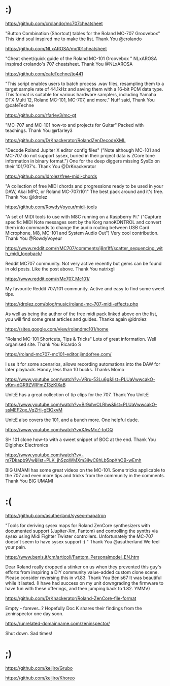 # :)

https://github.com/crolando/mc707cheatsheet

"Button Combination (Shortcut) tables for the Roland MC-707 Groovebox" This kind soul inspired me to make the list. Thank You @crolando

https://github.com/NLxAROSA/mc101cheatsheet

"Cheat sheet/quick guide of the Roland MC-101 Groovebox " NLxAROSA inspired crolando's 707 cheatsheet. Thank You @NLxAROSA

https://github.com/cafeTechne/to441

"This script enables users to batch process .wav files, resampling them to a target sample rate of 44.1kHz and saving them with a 16-bit PCM data type. This format is suitable for various hardware samplers, including Yamaha DTX Multi 12, Roland MC-101, MC-707, and more." Nuff said, Thank You @cafeTechne

https://github.com/rfarley3/mc-gt

"MC-707 and MC-101 how-to and projects for Guitar" Packed with teachings. Thank You @rfarley3

https://github.com/DrKnackerator/RolandZenDecodeXML

"Decode Roland Jupiter X editor config files" ("Note although MC-101 and MC-707 do not support sysex, buried in their project data is ZCore tone information in binary format.") One for the deep diggers missing SysEx on their 101/707's. Thank You @DrKnackerator

https://github.com/ldrolez/free-midi-chords

"A collection of free MIDI chords and progressions ready to be used in your DAW, Akai MPC, or Roland MC-707/101" The best pack around and it's free. Thank You @ldrolez

https://github.com/RowdyVoyeur/midi-tools

"A set of MIDI tools to use with M8C running on a Raspberry Pi." ("Capture specific MIDI Note messages sent by the Korg nanoKONTROL and convert them into commands to change the audio routing between USB Card Microphone, M8, MC-101 and System Audio Out") Very cool contribution. Thank You @RowdyVoyeur

https://www.reddit.com/r/MC707/comments/j8m1ff/scatter_sequencing_with_midi_loopback/

Reddit MC707 community. Not very active recently but gems can be found in old posts. Like the post above. Thank You natrixgli

https://www.reddit.com/r/Mc707_Mc101/

My favourite Reddit 707/101 community. Active and easy to find some sweet tips.

https://drolez.com/blog/music/roland-mc-707-midi-effects.php

As well as being the author of the free midi pack linked above on the list, you will find some great articles and guides. Thanks again @ldrolez

https://sites.google.com/view/rolandmc101/home

"Roland MC-101 Shortcuts, Tips & Tricks" Lots of great information. Well organised site. Thank You Ricardo S

https://roland-mc707-mc101-editor.jimdofree.com/

I use it for some scenarios, allows recording automations into the DAW for later playback. Handy, less than 10 bucks. Thanks Momo

https://www.youtube.com/watch?v=VRru-53Lu6g&list=PLUaVwwcakO-vKm-dGR9ZVRFmZ13zKlXaB

Unit:E has a great collection of tip clips for the 707. Thank You Unit:E

https://www.youtube.com/watch?v=Br9xhvOLRhw&list=PLUaVwwcakO-ssMEF2qx_VqZHj-gElOxvM

Unit:E also covers the 101, and a bunch more. One helpful dude.

https://www.youtube.com/watch?v=XAwMcZ-toOQ

SH 101 clone how-to with a sweet snippet of BOC at the end. Thank You Digiphex Electronics

https://www.youtube.com/watch?v=-m7Dkapb9Vw&list=PLK_jhSzqWMXm3iIwC8hLb5ppXhOB-wEmh

BIG UMAMI has some great videos on the MC-101. Some tricks applicable to the 707 and even more tips and tricks from the community in the comments. Thank You BIG UMAMI



# :(

https://github.com/asutherland/sysex-mapatron

"Tools for deriving sysex maps for Roland ZenCore synthesizers with documented support (Jupiter-Xm, Fantom) and controlling the synths via sysex using Midi Fighter Twister controllers. Unfortunately the MC-707 doesn't seem to have sysex support :( " Thank You @asutherland We feel your pain.

https://www.benis.it/cm/articoli/Fantom_Personalmodel_EN.htm

Dear Roland really dropped a stinker on us when they prevented this guy's efforts from inspiring a DIY community value-added custom clone scene. Please consider reversing this in v1.83. Thank You Benis67 It was beautiful while it lasted. (I have had success on my unit downgrading the firmware to have fun with these offerings, and then jumping back to 1.82. YMMV)

https://github.com/DrKnackerator/Roland-ZenCore-file-format

Empty - forever...? Hopefully Doc K shares their findings from the zeninspector one day soon.

https://unrelated-domainname.com/zeninspector/

Shut down. Sad times!



# ;)

https://github.com/keijiro/Grubo

https://github.com/keijiro/Khoreo

